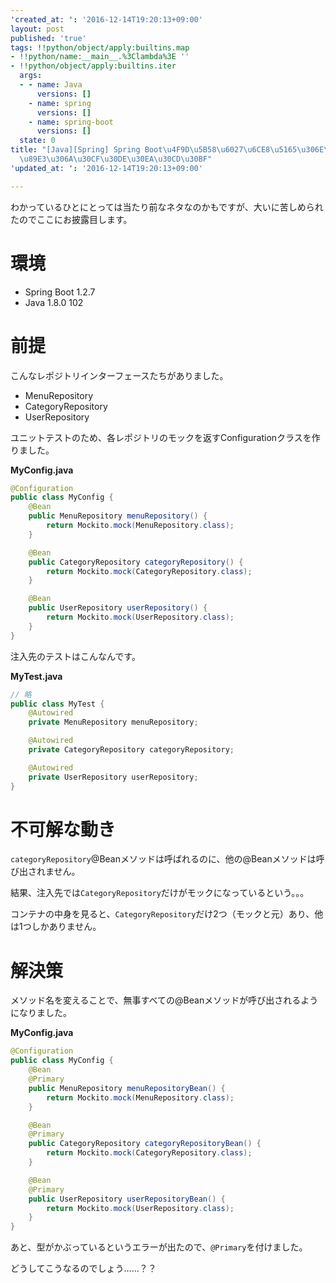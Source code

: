```yaml
---
'created_at: ': '2016-12-14T19:20:13+09:00'
layout: post
published: 'true'
tags: !!python/object/apply:builtins.map
- !!python/name:__main__.%3Clambda%3E ''
- !!python/object/apply:builtins.iter
  args:
  - - name: Java
      versions: []
    - name: spring
      versions: []
    - name: spring-boot
      versions: []
  state: 0
title: "[Java][Spring] Spring Boot\u4F9D\u5B58\u6027\u6CE8\u5165\u306E\u4E0D\u53EF\
  \u89E3\u306A\u30CF\u30DE\u30EA\u30CD\u30BF"
'updated_at: ': '2016-12-14T19:20:13+09:00'

---
```

わかっているひとにとっては当たり前なネタなのかもですが、大いに苦しめられたのでここにお披露目します。  
  
# 環境  
  
- Spring Boot 1.2.7  
- Java 1.8.0 102  
  
# 前提  
  
こんなレポジトリインターフェースたちがありました。  
  
- MenuRepository  
- CategoryRepository  
- UserRepository  
  
ユニットテストのため、各レポジトリのモックを返すConfigurationクラスを作りました。  
  
**MyConfig.java**  
```java:MyConfig.java
@Configuration
public class MyConfig {
    @Bean 
    public MenuRepository menuRepository() {
        return Mockito.mock(MenuRepository.class);
    }

    @Bean 
    public CategoryRepository categoryRepository() {
        return Mockito.mock(CategoryRepository.class);
    }

    @Bean 
    public UserRepository userRepository() {
        return Mockito.mock(UserRepository.class);
    }
}
```  
  
注入先のテストはこんなんです。  
  
**MyTest.java**  
```java:MyTest.java
// 略
public class MyTest {
    @Autowired
    private MenuRepository menuRepository;

    @Autowired
    private CategoryRepository categoryRepository;

    @Autowired
    private UserRepository userRepository;
}
```  
  
# 不可解な動き  
  
`categoryRepository`@Beanメソッドは呼ばれるのに、他の@Beanメソッドは呼び出されません。  
  
結果、注入先では`CategoryRepository`だけがモックになっているという。。。  
  
コンテナの中身を見ると、`CategoryRepository`だけ2つ（モックと元）あり、他は1つしかありません。  
  
  
# 解決策  
  
メソッド名を変えることで、無事すべての@Beanメソッドが呼び出されるようになりました。  
  
**MyConfig.java**  
```java:MyConfig.java
@Configuration
public class MyConfig {
    @Bean 
    @Primary
    public MenuRepository menuRepositoryBean() {
        return Mockito.mock(MenuRepository.class);
    }

    @Bean 
    @Primary
    public CategoryRepository categoryRepositoryBean() {
        return Mockito.mock(CategoryRepository.class);
    }

    @Bean 
    @Primary
    public UserRepository userRepositoryBean() {
        return Mockito.mock(UserRepository.class);
    }
}
```  
  
あと、型がかぶっているというエラーが出たので、`@Primary`を付けました。  
  
  
どうしてこうなるのでしょう……？？  
